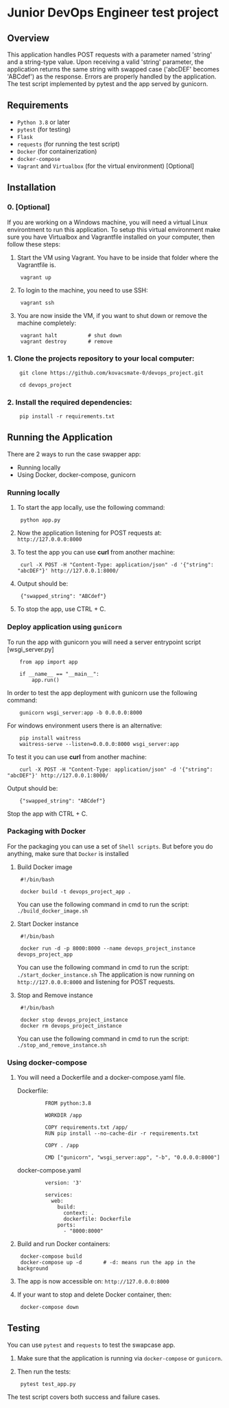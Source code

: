 # Junior DevOps Engineer test project

## Overview
This application handles POST requests with a parameter named 'string' and a string-type value. Upon receiving a valid 'string' parameter, the application returns the same string with swapped case ('abcDEF' becomes 'ABCdef') as the response. Errors are properly handled by the application. The test script implemented by pytest and the app served by gunicorn.

## Requirements
- `Python 3.8` or later
- `pytest` (for testing)
- `Flask`
- `requests` (for running the test script)
- `Docker` (for containerization)
- `docker-compose`
- `Vagrant` and `Virtualbox` (for the virtual environment) [Optional]

## Installation
### 0. [Optional]
If you are working on a Windows machine, you will need a virtual Linux environtment to run this application.
To setup this virtual environment make sure you have Virtualbox and Vagrantfile installed on your computer, then follow these steps:

1. Start the VM using Vagrant. You have to be inside that folder where the Vagrantfile is.

        vagrant up

2. To login to the machine, you need to use SSH:

        vagrant ssh

3. You are now inside the VM, if you want to shut down  or remove the machine completely:

        vagrant halt          # shut down
        vagrant destroy       # remove


### 1. Clone the projects repository to your local computer:
        git clone https://github.com/kovacsmate-0/devops_project.git

        cd devops_project

### 2. Install the required dependencies:
        pip install -r requirements.txt


        

## Running the Application
There are 2 ways to run the case swapper app:
- Running locally
- Using Docker, docker-compose, gunicorn

### Running locally
1. To start the app locally, use the following command:

        python app.py
   
3. Now the application listening for POST requests at: `http://127.0.0.0:8000`
4. To test the app you can use **curl** from another machine:

        curl -X POST -H "Content-Type: application/json" -d '{"string": "abcDEF"}' http://127.0.0.1:8000/
5. Output should be:

        {"swapped_string": "ABCdef"}
6. To stop the app, use CTRL + C.

### Deploy application using `gunicorn`

To run the app with gunicorn you will need a server entrypoint script [wsgi_server.py]

        from app import app
        
        if __name__ == "__main__":
            app.run()
        
In order to test the app deployment with gunicorn use the following command:

        gunicorn wsgi_server:app -b 0.0.0.0:8000


For windows environment users there is an alternative:

        pip install waitress
        waitress-serve --listen=0.0.0.0:8000 wsgi_server:app
To test it you can use **curl** from another machine:

        curl -X POST -H "Content-Type: application/json" -d '{"string": "abcDEF"}' http://127.0.0.1:8000/
Output should be:

        {"swapped_string": "ABCdef"}
Stop the app with CTRL + C.

### Packaging with Docker

For the packaging you can use a set of `Shell scripts`.
But before you do anything, make sure that `Docker` is installed
1. Build Docker image 

        #!/bin/bash
        
        docker build -t devops_project_app .
   You can use the following command in cmd to run the script:
   `./build_docker_image.sh`

2. Start Docker instance

        #!/bin/bash
        
        docker run -d -p 8000:8000 --name devops_project_instance devops_project_app
   You can use the following command in cmd to run the script:
   `./start_docker_instance.sh`
   The application is now running on `http://127.0.0.0:8000` and listening for POST requests.
   
4. Stop and Remove instance

        #!/bin/bash
        
        docker stop devops_project_instance
        docker rm devops_project_instance
   You can use the following command in cmd to run the script:
   `./stop_and_remove_instance.sh`
   
### Using docker-compose

1. You will need a Dockerfile and a docker-compose.yaml file.
   
   Dockerfile:
        
                FROM python:3.8
                
                WORKDIR /app
                
                COPY requirements.txt /app/
                RUN pip install --no-cache-dir -r requirements.txt
                
                COPY . /app
                
                CMD ["gunicorn", "wsgi_server:app", "-b", "0.0.0.0:8000"]
        
   docker-compose.yaml
           
                version: '3'
                
                services:
                  web:
                    build:
                      context: .
                      dockerfile: Dockerfile
                    ports:
                      - "8000:8000"

3. Build and run Docker containers:

        docker-compose build      
        docker-compose up -d       # -d: means run the app in the background

4. The app is now accessible on: `http://127.0.0.0:8000`
5. If your want to stop and delete Docker container, then:

        docker-compose down

## Testing
You can use `pytest` and `requests` to test the swapcase app.

1. Make sure that the application is running via `docker-compose` or `gunicorn`.
2. Then run the tests:

        pytest test_app.py
The test script covers both success and failure cases.
  
